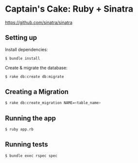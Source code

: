 # Captain's Cake: Ruby + Sinatra

https://github.com/sinatra/sinatra


## Setting up
Install dependencies:
```bash
$ bundle install
```

Create & migrate the database:
```bash
$ rake db:create db:migrate
```

## Creating a Migration
```bash
$ rake db:create_migration NAME=<table_name>
```

## Running the app
```bash
$ ruby app.rb
```

## Running tests
```bash
$ bundle exec rspec spec
```
